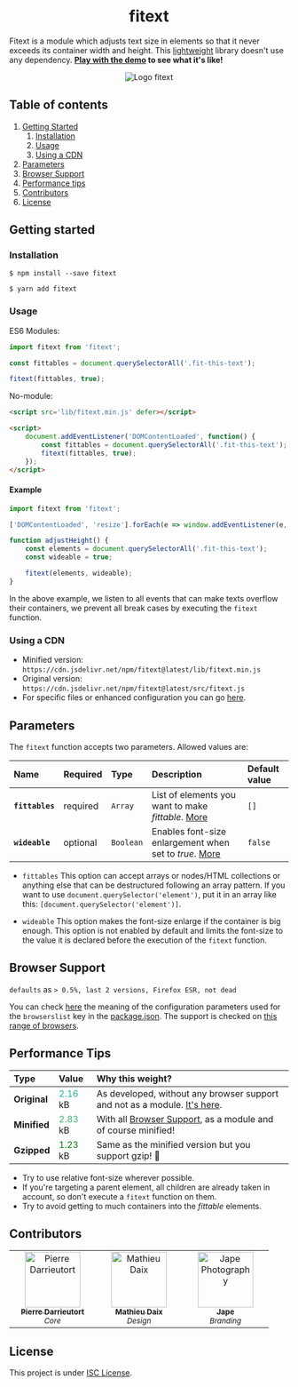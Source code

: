 <h1 align="center">fitext</h1>

Fitext is a module which adjusts text size in elements so that it never exceeds its container width and height. This [lightweight](#performance-tips) library doesn't use any dependency. **[Play with the demo](https://pierredarrieutort.github.io/fitext/) to see what it's like!**

<div align="center">
    <img src="./src/img/fitext_logo.jpg" alt="Logo fitext">
</div>

## Table of contents

1. [Getting Started](#getting-started)
    1. [Installation](#installation)
    1. [Usage](#usage)
    1. [Using a CDN](#using-a-cdn)
1. [Parameters](#parameters)
1. [Browser Support](#browser-suport)
1. [Performance tips](#performance-tips)
1. [Contributors](#contributors)
1. [License](#license)

## Getting started

### Installation

```shell
$ npm install --save fitext
```
```shell
$ yarn add fitext
```

### Usage

ES6 Modules:
```js
import fitext from 'fitext';

const fittables = document.querySelectorAll('.fit-this-text');

fitext(fittables, true);
```

No-module:
```html
<script src='lib/fitext.min.js' defer></script>

<script>
    document.addEventListener('DOMContentLoaded', function() {
        const fittables = document.querySelectorAll('.fit-this-text');
        fitext(fittables, true);
    });
</script>
```

#### Example

```js
import fitext from 'fitext';

['DOMContentLoaded', 'resize'].forEach(e => window.addEventListener(e, adjustHeight));

function adjustHeight() {
    const elements = document.querySelectorAll('.fit-this-text');
    const wideable = true;

    fitext(elements, wideable);
}
```

In the above example, we listen to all events that can make texts overflow their containers, we prevent all break cases by executing the `fitext` function.

### Using a CDN

- Minified version: `https://cdn.jsdelivr.net/npm/fitext@latest/lib/fitext.min.js`
- Original version: `https://cdn.jsdelivr.net/npm/fitext@latest/src/fitext.js`
- For specific files or enhanced configuration you can go [here](https://www.jsdelivr.com/package/npm/fitext).


## Parameters

The `fitext` function accepts two parameters. Allowed values are:

| Name             | Required | Type      | Description | Default value |
| :--------------- | :------- | :-------- | :---------- | :------------ |
| **`fittables`**  | required | `Array`   | List of elements you want to make _fittable_. [More](#fittables) | `[]` |
| **`wideable`**   | optional | `Boolean` | Enables font-size enlargement when set to _true_. [More](#wideable) | `false` |

- `fittables`
    This option can accept arrays or nodes/HTML collections or anything else that can be destructured following an array pattern. If you want to use `document.querySelector('element')`, put it in an array like this: `[document.querySelector('element')]`.

- `wideable`
    This option makes the font-size enlarge if the container is big enough. This option is not enabled by default and limits the font-size to the value it is declared before the execution of the `fitext` function.

## Browser Support

`defaults` as `> 0.5%, last 2 versions, Firefox ESR, not dead`

You can check [here](https://github.com/browserslist/browserslist#queries) the meaning of the configuration parameters used for the `browserslist` key in the [package.json](package.json).
The support is checked on [this range of browsers](https://browserl.ist/?q=defaults).

## Performance Tips

| Type         | Value | Why this weight? |
| :----------- |:----- | :--------------- |
| **Original** | <span style="color: lightseagreen">2.16</span> kB | As developed, without any browser support and not as a module. [It's here](src/fitext.js "Get the file"). |
| **Minified** | <span style="color: mediumseagreen">2.83</span> kB | With all [Browser Support](#browser-suport), as a module and of course minified! |
| **Gzipped**  | <span style="color: green">1.23</span> kB | Same as the minified version but you support gzip! 🎉 |

- Try to use relative font-size wherever possible.
- If you're targeting a parent element, all children are already taken in account, so don't execute a `fitext` function on them.
- Try to avoid getting to much containers into the _fittable_ elements.

## Contributors

<table>
    <tbody>
        <tr>
            <td align="center" width="140">
                <a href="https://github.com/pierredarrieutort">
                    <img src="https://avatars0.githubusercontent.com/u/25182438?s=460&amp;v=4" alt="Pierre Darrieutort" width="100px;" />
                    <br />
                    <sub><strong>Pierre Darrieutort</strong></sub>
                </a><br>
                    <sub><i>Core</i></sub>
            </td>
            <td align="center" width="140">
                <a href="https://github.com/mathieudaix">
                    <img src="https://scontent.xx.fbcdn.net/v/t1.15752-9/95019821_1336186823257776_6091369584101687296_n.jpg?_nc_cat=109&_nc_sid=b96e70&_nc_ohc=vzl7zKAyKi0AX9JY36K&_nc_ad=z-m&_nc_cid=0&_nc_zor=9&_nc_ht=scontent.xx&oh=c0b399312a81efd43099d87ea03d8b37&oe=5ECFC9AF" alt="Mathieu Daix" width="100px;" />
                    <br />
                    <sub><strong>Mathieu Daix</strong></sub>
                </a><br>
                    <sub><i>Design</i></sub>
            </td>
            <td align="center" width="140">
                <a href=https://www.instagram.com/jape_photography/">
                    <img src="https://scontent-cdg2-1.cdninstagram.com/v/t51.2885-19/s150x150/87216381_788522074974374_7740995681304707072_n.jpg?_nc_ht=scontent-cdg2-1.cdninstagram.com&_nc_ohc=skjsIYhclVgAX9ewtZk&oh=17baa04f8587b0089e9b2e22ef0624e1&oe=5ED93384" alt="Jape Photography" width="100px;" />
                    <br />
                    <sub><strong>Jape</strong></sub>
                </a><br>
                    <sub><i>Branding</i></sub>
            </td>
        </tr>
    </tbody>
</table>

## License

This project is under [ISC License](LICENSE.md).
